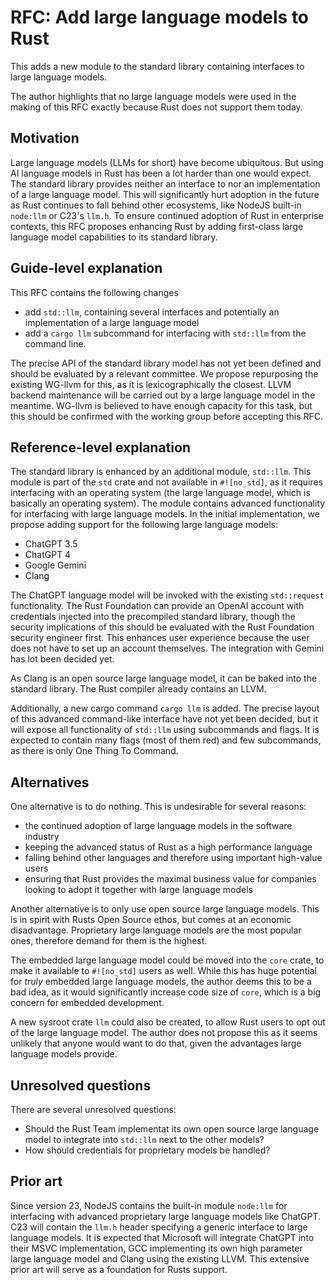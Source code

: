 # RFC: Add large language models to Rust

This adds a new module to the standard library containing interfaces to large language models.

The author highlights that no large language models were used in the making of this RFC exactly because Rust does not support them today.

## Motivation

Large language models (LLMs for short) have become ubiquitous.
But using AI language models in Rust has been a lot harder than one would expect.
The standard library provides neither an interface to nor an implementation of a large language model.
This will significantly hurt adoption in the future as Rust continues to fall behind other ecosystems, like NodeJS built-in `node:llm` or C23's `llm.h`.
To ensure continued adoption of Rust in enterprise contexts, this RFC proposes enhancing Rust by adding first-class large language model capabilities to its standard library.

## Guide-level explanation

This RFC contains the following changes

- add `std::llm`, containing several interfaces and potentially an implementation of a large language model
- add a `cargo llm` subcommand for interfacing with `std::llm` from the command line.

The precise API of the standard library model has not yet been defined and should be evaluated by a relevant committee.
We propose repurposing the existing WG-llvm for this, as it is lexicographically the closest.
LLVM backend maintenance will be carried out by a large language model in the meantime.
WG-llvm is believed to have enough capacity for this task, but this should be confirmed with the working group before accepting this RFC.

## Reference-level explanation

The standard library is enhanced by an additional module, `std::llm`.
This module is part of the `std` crate and not available in `#![no_std]`, as it requires interfacing with an operating system (the large language model, which is basically an operating system).
The module contains advanced functionality for interfacing with large language models.
In the initial implementation, we propose adding support for the following large language models:
- ChatGPT 3.5
- ChatGPT 4
- Google Gemini
- Clang

The ChatGPT language model will be invoked with the existing `std::request` functionality.
The Rust Foundation can provide an OpenAI account with credentials injected into the precompiled standard library,
though the security implications of this should be evaluated with the Rust Foundation security engineer first.
This enhances user experience because the user does not have to set up an account themselves. The integration with Gemini has lot been decided yet.

As Clang is an open source large language model, it can be baked into the standard library. The Rust compiler already contains an LLVM.

Additionally, a new cargo command `cargo llm` is added.
The precise layout of this advanced command-like interface have not yet been decided, but it will expose all functionality of `std::llm` using subcommands and flags.
It is expected to contain many flags (most of them red) and few subcommands, as there is only One Thing To Command.

## Alternatives

One alternative is to do nothing. This is undesirable for several reasons:
- the continued adoption of large language models in the software industry
- keeping the advanced status of Rust as a high performance language
- falling behind other languages and therefore using important high-value users
- ensuring that Rust provides the maximal business value for companies looking to adopt it together with large language models

Another alternative is to only use open source large language models. This is in spirit with Rusts Open Source ethos, but comes at an economic disadvantage.
Proprietary large language models are the most popular ones, therefore demand for them is the highest.

The embedded large language model could be moved into the `core` crate, to make it available to `#![no_std]` users as well.
While this has huge potential for *truly* embedded large language models,
the author deems this to be a bad idea, as it would significantly increase code size of `core`, which is a big concern for embedded development.

A new sysroot crate `llm` could also be created, to allow Rust users to opt out of the large language model.
The author does not propose this as it seems unlikely that anyone would want to do that, given the advantages large language models provide.

## Unresolved questions

There are several unresolved questions:
- Should the Rust Team implementat its own open source large language model to integrate into `std::llm` next to the other models?
- How should credentials for proprietary models be handled?

## Prior art

Since version 23, NodeJS contains the built-in module `node:llm` for interfacing with advanced proprietary large language models like ChatGPT.
C23 will contain the `llm.h` header specifying a generic interface to large language models.
It is expected that Microsoft will integrate ChatGPT into their MSVC implementation, GCC implementing its own high parameter large language model and Clang using the existing LLVM.
This extensive prior art will serve as a foundation for Rusts support.
